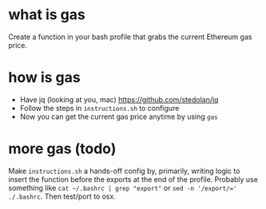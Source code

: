 # what is gas
Create a function in your bash profile that grabs the current Ethereum gas price. 

# how is gas
- Have jq (looking at you, mac) https://github.com/stedolan/jq
- Follow the steps in `instructions.sh` to configure
- Now you can get the current gas price anytime by using `gas`

# more gas (todo)
Make `instructions.sh` a hands-off config by, primarily, writing logic to insert the function before the exports at the end of the profile. Probably use something like `cat ~/.bashrc | grep "export"` or `sed -n '/export/=' ./.bashrc`. Then test/port to osx. 
